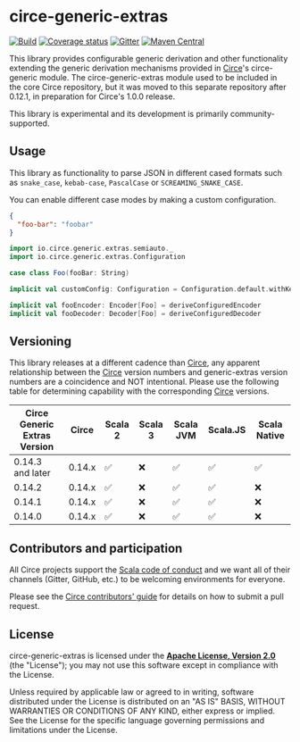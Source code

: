 # circe-generic-extras

[![Build](https://github.com/circe/circe-generic-extras/workflows/Continuous%20Integration/badge.svg)](https://github.com/circe/circe-generic-extras/actions)
[![Coverage status](https://img.shields.io/codecov/c/github/circe/circe-generic-extras/master.svg)](https://codecov.io/github/circe/circe-generic-extras)
[![Gitter](https://img.shields.io/badge/gitter-join%20chat-green.svg)](https://gitter.im/circe/circe)
[![Maven Central](https://img.shields.io/maven-central/v/io.circe/circe-generic-extras_2.12.svg)](https://maven-badges.herokuapp.com/maven-central/io.circe/circe-generic-extras_2.12)

This library provides configurable generic derivation and other functionality extending the generic
derivation mechanisms provided in [Circe][circe]'s circe-generic module.
The circe-generic-extras module used to be included in the core Circe repository, but it was moved
to this separate repository after 0.12.1, in preparation for Circe's 1.0.0 release.

This library is experimental and its development is primarily community-supported.

## Usage

This library as functionality to parse JSON in different cased formats such as `snake_case`, `kebab-case`, `PascalCase` or `SCREAMING_SNAKE_CASE`.

You can enable different case modes by making a custom configuration.

```json
{
  "foo-bar": "foobar"
}
```

```scala
import io.circe.generic.extras.semiauto._
import io.circe.generic.extras.Configuration

case class Foo(fooBar: String)

implicit val customConfig: Configuration = Configuration.default.withKebabCaseMemberNames

implicit val fooEncoder: Encoder[Foo] = deriveConfiguredEncoder
implicit val fooDecoder: Decoder[Foo] = deriveConfiguredDecoder
```

## Versioning

This library releases at a different cadence than [Circe], any apparent relationship between the [Circe] version numbers and generic-extras version numbers are a coincidence and NOT intentional.  Please use the following table for determining capability with the corresponding [Circe] versions.

| Circe Generic Extras Version | Circe  | Scala 2 | Scala 3 | Scala JVM | Scala.JS | Scala Native |
|------------------------------|--------|---------|---------|-----------|----------|--------------|
| 0.14.3 and later             | 0.14.x | ✅      | ❌      | ✅        | ✅       | ✅           |
| 0.14.2                       | 0.14.x | ✅      | ❌      | ✅        | ✅       | ❌️           |
| 0.14.1                       | 0.14.x | ✅      | ❌      | ✅        | ✅       | ❌️           |
| 0.14.0                       | 0.14.x | ✅      | ❌      | ✅        | ✅       | ❌️           |

## Contributors and participation

All Circe projects support the [Scala code of conduct][code-of-conduct] and we want
all of their channels (Gitter, GitHub, etc.) to be welcoming environments for everyone.

Please see the [Circe contributors' guide][contributing] for details on how to submit a pull
request.

## License

circe-generic-extras is licensed under the **[Apache License, Version 2.0][apache]**
(the "License"); you may not use this software except in compliance with the
License.

Unless required by applicable law or agreed to in writing, software
distributed under the License is distributed on an "AS IS" BASIS,
WITHOUT WARRANTIES OR CONDITIONS OF ANY KIND, either express or implied.
See the License for the specific language governing permissions and
limitations under the License.

[apache]: http://www.apache.org/licenses/LICENSE-2.0
[circe]: https://github.com/circe/circe
[code-of-conduct]: https://www.scala-lang.org/conduct/
[contributing]: https://circe.github.io/circe/contributing.html
